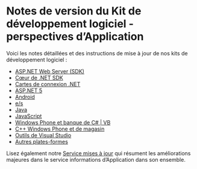 <properties 
    pageTitle="Notes de publication pour les perspectives de l’Application" 
    description="Les dernières mises à jour." 
    services="application-insights" 
    documentationCenter=""
    authors="alancameronwills" 
    manager="douge"/>

<tags 
    ms.service="application-insights" 
    ms.workload="tbd" 
    ms.tgt_pltfrm="ibiza" 
    ms.devlang="na" 
    ms.topic="article" 
    ms.date="01/28/2016" 
    ms.author="awills"/>
 
# <a name="sdk-release-notes---application-insights"></a>Notes de version du Kit de développement logiciel - perspectives d’Application


Voici les notes détaillées et des instructions de mise à jour de nos kits de développement logiciel :

* [ASP.NET Web Server (SDK)](https://github.com/Microsoft/ApplicationInsights-server-dotnet/releases)
* [Cœur de .NET SDK](https://github.com/Microsoft/ApplicationInsights-dotnet/releases) 
* [Cartes de connexion .NET](https://github.com/Microsoft/ApplicationInsights-dotnet-logging/releases)
* [ASP.NET 5](https://github.com/Microsoft/ApplicationInsights-aspnet5/releases)
* [Android](https://github.com/Microsoft/ApplicationInsights-Android/releases)
* [e/s](https://github.com/Microsoft/ApplicationInsights-iOS)
* [Java](https://github.com/Microsoft/ApplicationInsights-Java)
* [JavaScript](https://github.com/Microsoft/ApplicationInsights-JS/commits/master)
* [Windows Phone et banque de C# | VB](app-insights-release-notes-windows.md)
* [C++ Windows Phone et de magasin](https://github.com/Microsoft/ApplicationInsights-CPP/releases)
* [Outils de Visual Studio](app-insights-release-notes-vsix.md)
* [Autres plates-formes](https://github.com/Microsoft/ApplicationInsights-Home)

Lisez également notre [Service mises à jour](https://azure.microsoft.com/updates/?service=application-insights) qui résument les améliorations majeures dans le service informations d’Application dans son ensemble.

